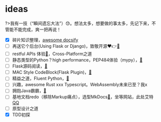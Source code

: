# ideas

?>我有一技（“瞬间遗忘大法”）😓。想法太多，想要做的事太多，先记下来，不管能不能完成，爽一把再说！

- [x] 碎片知识整理，[awesome docsify](https://docsify.js.org/)
- [ ] 再送它个后台(Using Flask or Django)，致敬开源❤👉[🔗](https://github.com/WebStackPage/WebStackPage.github.io)
- [ ] restful APIs 体验[🔗](https://github.com/yeshan333/RESTful-APIs)，Cross-Platform之道
- [ ] 静态类型的Python？high performance，PEP484体验（mypy），[🔗](https://github.com/python/mypy)
- [ ] Flask源码阅读，[🔗](https://github.com/pallets/flask/releases)
- [ ] MAC Style CodeBlock(Flask Plugin)，[🔗](#/)
- [ ] 精益之道，Fluent Python，[🔗](https://github.com/fluentpython)
- [ ] 兴趣，awesome Rust xxx Typescript。WebAssembly未来已至？我x
- [ ] 拥抱Java霸霸，[🔗](https://github.com/akullpp/awesome-java)
- [ ] 基地文档redo（移除Markup痛点），选型MkDocs[🔗](https://markdown-docs-zh.readthedocs.io/zh_CN/latest/)，坐等网站，此处艾特[QQ](1968747146)
- [ ] 原型设计之道
- [x] TDD初探
